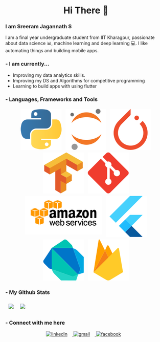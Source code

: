 <h1 align="center"> Hi There 👋 </h1>

<!--
**ssreeramj/ssreeramj** is a ✨ _special_ ✨ repository because its `README.md` (this file) appears on your GitHub profile.


### I am Sreeram Jagannath S

- 🔭 I’m currently working on an online multiplayer game using PyGame
- 🌱 I’m currently learning data structures and algorithms, flutter
- 👯 I’m looking to collaborate on ...
- 🤔 I’m looking for help with ...
- 💬 Ask me about ...
- 📫 How to reach me: ...
- 😄 Pronouns: ...
- ⚡ Fun fact: ...
-->

### I am Sreeram Jagannath S

I am a final year undergraduate student from IIT Kharagpur, passionate about data science :bar_chart:, machine learning and deep learning :computer:. I like automating things and building mobile apps.

### - I am currently...

- Improving my data analytics skills.
- Improving my DS and Algorithms for competitive programming
- Learning to build apps with using flutter


### - Languages, Frameworks and Tools
<p align="center">
  
<img src="https://github.com/ssreeramj/ssreeramj/blob/master/assets/python.svg" alt="python" style="vertical-align:top; margin:4px">
<img src="https://github.com/ssreeramj/ssreeramj/blob/master/assets/jupyter-icon.svg" alt="jupyter-icon" style="vertical-align:top; margin:4px">
<img src="https://github.com/ssreeramj/ssreeramj/blob/master/assets/pytorch-icon.svg" alt="pytorch" style="vertical-align:top; margin:4px">
<img src="https://github.com/ssreeramj/ssreeramj/blob/master/assets/tensorflow-icon.svg" alt="tensorflow" style="vertical-align:top; margin:4px">
<img src="https://github.com/ssreeramj/ssreeramj/blob/master/assets/git-scm-icon.svg" alt="git" style="vertical-align:top; margin:4px">
<img src="https://github.com/ssreeramj/ssreeramj/blob/master/assets/aws.svg" alt="aws" style="vertical-align:top; margin:4px">
<img src="https://github.com/ssreeramj/ssreeramj/blob/master/assets/flutter.svg" alt="flutter" style="vertical-align:top; margin:4px">
<img src="https://github.com/ssreeramj/ssreeramj/blob/master/assets/dartlang-icon.svg" alt="dartlang" style="vertical-align:top; margin:4px">
<img src="https://github.com/ssreeramj/ssreeramj/blob/master/assets/firebase-icon.svg" alt="firebase" style="vertical-align:top; margin:4px">
</p>

### - My Github Stats

<img align="left" style="padding: 10px; vertical-align: top" src="https://github-readme-stats.vercel.app/api?username=ssreeramj&show_icons=true&hide=prs&count_private=true" />
<img style="padding: 10px; vertical-align: top" src="https://github-readme-stats.vercel.app/api/top-langs/?username=ssreeramj" />

### - Connect with me here
<p align="center">
<a href="https://www.linkedin.com/in/sreeram-jagannath-0b5aa5159/"> <img src="https://img.shields.io/static/v1?color=grey&logo=Linkedin&message=Linkedin&label=&style=for-the-badge&logoColor=blue" alt="linkedin" style="vertical-align:top; margin-right:15px">
<a href="mailto:ssreeramj@gmail.com"> <img src="https://img.shields.io/static/v1?color=grey&logo=Gmail&message=Gmail&label=&style=for-the-badge" alt="gmail" style="vertical-align:top; margin-right:15px">
<a href="https://www.facebook.com/sreeramjagannath.chettiar"> <img src="https://img.shields.io/static/v1?color=grey&logo=Facebook&message=Facebook&label=&style=for-the-badge" alt="facebook"  style="vertical-align:top; margin-right:15px">
</p>


